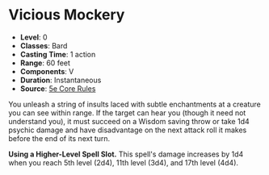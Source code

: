 # Vicious Mockery

- **Level**: 0
- **Classes**: Bard
- **Casting Time**: 1 action
- **Range**: 60 feet
- **Components**: V
- **Duration**: Instantaneous
- **Source**: [5e Core Rules](http://dnd.wizards.com/articles/features/systems-reference-document-srd)

You unleash a string of insults laced with subtle enchantments at a creature you can see within range. If the target can hear you (though it need not understand you), it must succeed on a Wisdom saving throw or take 1d4 psychic damage and have disadvantage on the next attack roll it makes before the end of its next turn.

**Using a Higher-Level Spell Slot.** This spell's damage increases by 1d4 when you reach 5th level (2d4), 11th level (3d4), and 17th level (4d4).
